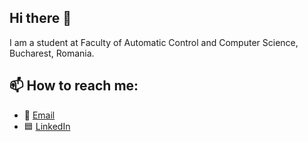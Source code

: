 ## Hi there 👋

I am a student at Faculty of Automatic Control and Computer Science, Bucharest, Romania.

## 📫 How to reach me:
- 📧 [Email](catalinvasile2810@yahoo.com)
- 🟦 [LinkedIn](https://www.linkedin.com/in/catalin-ionut-vasile-7b54b9322/)

<!--
**catalinionut28/catalinionut28** is a ✨ _special_ ✨ repository because its `README.md` (this file) appears on your GitHub profile.

Here are some ideas to get you started:

- 🔭 I’m currently working on ...
- 🌱 I’m currently learning ...
- 👯 I’m looking to collaborate on ...
- 🤔 I’m looking for help with ...
- 💬 Ask me about ...
- 📫 How to reach me: ...
- 😄 Pronouns: ...
- ⚡ Fun fact: ...
-->

